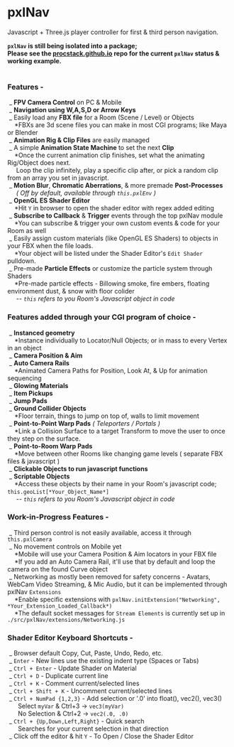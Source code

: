 # pxlNav
Javascript + Three.js player controller for first &amp; third person navigation.

**`pxlNav` is still being isolated into a package;**
<br/>**Please see the [procstack.github.io](https://github.com/ProcStack/procstack.github.io) repo for the current `pxlNav` status &amp; working example.**
<br/><br/>

### Features -
&nbsp;\_ **FPV Camera Control** on PC & Mobile
<br/>&nbsp;\_ **Navigation using W,A,S,D or Arrow Keys**
<br/>&nbsp;\_ Easily load any **FBX file** for a Room (Scene / Level) or Objects
<br/>&nbsp;&nbsp;&nbsp; \*FBXs are 3d scene files you can make in most CGI programs; like Maya or Blender 
<br/>&nbsp;\_ **Animation Rig & Clip Files** are easily managed
<br/>&nbsp;\_ A simple **Animation State Machine** to set the next **Clip**
<br/>&nbsp;&nbsp;&nbsp; \*Once the current animation clip finishes, set what the animating Rig/Object does next.
<br/>&nbsp;&nbsp;&nbsp;&nbsp; Loop the clip infinitely, play a specific clip after, or pick a random clip from an array you set in javascript.
<br/>&nbsp;\_ **Motion Blur**, **Chromatic Aberrations**, & more premade **Post-Processes**
<br/>&nbsp;&nbsp;&nbsp;&nbsp; *( Off by default, available through `this.pxlEnv` )*
<br/>&nbsp;\_ **OpenGL ES Shader Editor**
<br/>&nbsp;&nbsp;&nbsp; \*Hit `Y` in browser to open the shader editor with regex added editing
<br/>&nbsp;\_ **Subscribe to Callback** & **Trigger** events through the top pxlNav module
<br/>&nbsp;&nbsp;&nbsp; \*You can subscribe & trigger your own custom events & code for your Room as well
<br/>&nbsp;\_ Easily assign custom materials (like OpenGL ES Shaders) to objects in your FBX when the file loads.
<br/>&nbsp;&nbsp;&nbsp; \*Your object will be listed under the Shader Editor's `Edit Shader` pulldown.
<br/>&nbsp;\_ Pre-made **Particle Effects** or customize the particle system through Shaders
<br/>&nbsp;&nbsp;&nbsp; \*Pre-made particle effects - Billowing smoke, fire embers, floating environment dust, & snow with floor colider
*<br/>&nbsp;&nbsp;&nbsp;&nbsp;&nbsp;-- `this` refers to you Room's Javascript object in code*
<br/>


### Features added through your CGI program of choice -
&nbsp;\_ **Instanced geometry**
<br/>&nbsp;&nbsp;&nbsp; \*Instance individually to Locator/Null Objects; or in mass to every Vertex in an object
<br/>&nbsp;\_ **Camera Position & Aim**
<br/>&nbsp;\_ **Auto Camera Rails**
<br/>&nbsp;&nbsp;&nbsp; \*Animated Camera Paths for Position, Look At, & Up for animation sequencing
<br/>&nbsp;\_ **Glowing Materials**
<br/>&nbsp;\_ **Item Pickups**
<br/>&nbsp;\_ **Jump Pads**
<br/>&nbsp;\_ **Ground Collider Objects**
<br/>&nbsp;&nbsp;&nbsp; \*Floor terrain, things to jump on top of, walls to limit movement 
<br/>&nbsp;\_ **Point-to-Point Warp Pads** *( Teleporters / Portals )*
<br/>&nbsp;&nbsp;&nbsp; \*Link a Collision Surface to a target Transform to move the user to once they step on the surface.
<br/>&nbsp;\_ **Point-to-Room Warp Pads**
<br/>&nbsp;&nbsp;&nbsp; \*Move between other Rooms like changing game levels ( separate FBX files & javascript )
<br/>&nbsp;\_ **Clickable Objects to run javascript functions**
<br/>&nbsp;\_ **Scriptable Objects**
<br/>&nbsp;&nbsp;&nbsp; \*Access these objects by their name in your Room's javascript code; `this.geoList[*Your_Object_Name*]`
*<br/>&nbsp;&nbsp;&nbsp;&nbsp;&nbsp;-- `this` refers to you Room's Javascript object in code*
<br/>


### Work-in-Progress Features -
&nbsp;\_ Third person control is not easily available, access it through `this.pxlCamera`
<br/>&nbsp;\_ No movement controls on Mobile yet
<br/>&nbsp;&nbsp;&nbsp; \*Mobile will use your Camera Position & Aim locators in your FBX file
<br/>&nbsp;&nbsp;&nbsp; \*If you add an Auto Camera Rail, it'll use that by default and loop the camera on the found Curve object
<br/>&nbsp;\_ Networking as mostly been removed for safety concerns - Avatars, WebCam Video Streaming, & Mic Audio, but it can be implemented through pxlNav `Extensions`
<br/>&nbsp;&nbsp;&nbsp; \*Enable specific extensions with `pxlNav.initExtension("Networking", *Your_Extension_Loaded_Callback*)`
<br/>&nbsp;&nbsp;&nbsp; \*The default socket messages for `Stream Elements` is currently set up in `./src/pxlNav/extensions/Networking.js`
<br/>


### Shader Editor Keyboard Shortcuts -
&nbsp;\_ Browser default Copy, Cut, Paste, Undo, Redo, etc.
<br/>&nbsp;\_ `Enter` - New lines use the existing indent type (Spaces or Tabs)
<br/>&nbsp;\_ `Ctrl + Enter` - Update Shader on Material
<br/>&nbsp;\_ `Ctrl + D` -  Duplicate current line
<br/>&nbsp;\_ `Ctrl + K` - Comment current/selected lines
<br/>&nbsp;\_ `Ctrl + Shift + K` - Uncomment current/selected lines
<br/>&nbsp;\_ `Ctrl + NumPad {1,2,3}` - Add selection or '.0' into float(), vec2(), vec3()
<br/>&nbsp;&nbsp;&nbsp;&nbsp;&nbsp;  Select `myVar` & Ctrl+3 -> `vec3(myVar)`
<br/>&nbsp;&nbsp;&nbsp;&nbsp;&nbsp;  No Selection & Ctrl+2 -> `vec2(.0, .0)`
<br/>&nbsp;\_ `Ctrl + {Up,Down,Left,Right}` - Quick search
<br/>&nbsp;&nbsp;&nbsp;&nbsp;&nbsp; Searches for your current selection in that direction
<br/>&nbsp;\_ Click off the editor & hit `Y` - To Open / Close the Shader Editor
